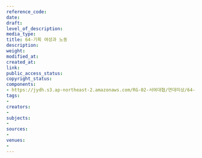 ```yaml
---
reference_code: 
date: 
draft: 
level_of_description: 
media_type: 
title: 64-기획 여성과 노동
description: 
weight: 
modified_at: 
created_at: 
link: 
public_access_status: 
copyright_status: 
components:
- https://jydh.s3.ap-northeast-2.amazonaws.com/RG-02-서여대협/연대미상/64-기획+여성과+노동.pdf
tags:
- 
creators:
- 
subjects:
- 
sources:
- 
venues:
- 
---
```

